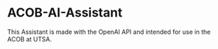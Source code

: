 # ACOB-AI-Assistant
This Assistant is made with the OpenAI API and intended for use in the ACOB at UTSA.
